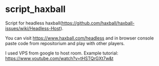 # script_haxball
Script for headless haxball(https://github.com/haxball/haxball-issues/wiki/Headless-Host).

You can visit https://www.haxball.com/headless and in browser console paste code from repositorium and play with other players.

I used VPS from google to host room. Example tutorial: https://www.youtube.com/watch?v=tHSTQrGXt7w&t
